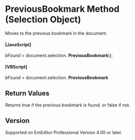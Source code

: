 # PreviousBookmark Method (Selection Object)

Moves to the previous bookmark in the document.

#### \[JavaScript\]

_bFound_ = document.selection. **PreviousBookmark**();

#### \[VBScript\]

_bFound_ = document.selection. **PreviousBookmark**

## Return Values

Returns true if the previous bookmark is found, or false if not.

## Version

Supported on EmEditor Professional Version 4.00 or later.
